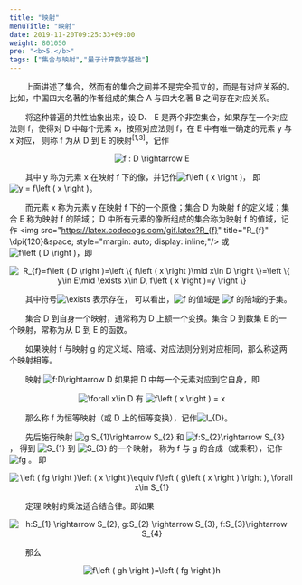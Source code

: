 ```yaml
---
title: "映射"
menuTitle: "映射"
date: 2019-11-20T09:25:33+09:00
weight: 801050
pre: "<b>5.</b>"
tags: ["集合与映射","量子计算数学基础"]
---
```


&emsp;&emsp;上面讲述了集合，然而有的集合之间并不是完全孤立的，而是有对应关系的。比如，中国四大名著的作者组成的集合 A 与四大名著 B 之间存在对应关系。

&emsp;&emsp;将这种普遍的共性抽象出来，设 D、 E 是两个非空集合，如果存在一个对应法则 f，使得对 D 中每个元素 x，按照对应法则 f，在 E 中有唯一确定的元素 y 与 x 对应，
则称 f 为从 D 到 E 的映射<sup>[1,3]</sup>，记作

<div align=center>
<img src="https://latex.codecogs.com/gif.latex?\dpi{150}&space;f&space;:&space;D&space;\rightarrow&space;E" title="f : D \rightarrow E" />
</div>

&emsp;&emsp;其中 y 称为元素 x 在映射 f 下的像，并记作<img src="https://latex.codecogs.com/gif.latex?f\left&space;(&space;x&space;\right&space;)" title="f\left ( x \right )" style="margin: auto; display: inline;"/>， 
即<img src="https://latex.codecogs.com/gif.latex?y&space;=&space;f\left&space;(&space;x&space;\right&space;)" title="y = f\left ( x \right )" style="margin: auto; display: inline;"/>。
 
&emsp;&emsp;而元素 x 称为元素 y 在映射 f 下的一个原像；集合 D 为映射 f 的定义域；集合 E 称为映射 f 的陪域； D 中所有元素的像所组成的集合称为映射 f 的值域，记作
<img src="https://latex.codecogs.com/gif.latex?R_{f}" title="R_{f}" \dpi{120}&space; style="margin: auto; display: inline;"/> 
或 <img src="https://latex.codecogs.com/gif.latex?f\left&space;(&space;D&space;\right&space;)" title="f\left ( D \right )" style="margin: auto; display: inline;"/>，即

<div align=center>
<img src="https://latex.codecogs.com/gif.latex?\dpi{150}&space;R_{f}=f\left&space;(&space;D&space;\right&space;)=\left&space;\{&space;f\left&space;(&space;x&space;\right&space;)\mid&space;x\in&space;D&space;\right&space;\}=\left&space;\{&space;y\in&space;E\mid&space;\exists&space;x\in&space;D,&space;f\left&space;(&space;x&space;\right&space;)=y&space;\right&space;\}" title="R_{f}=f\left ( D \right )=\left \{ f\left ( x \right )\mid x\in D \right \}=\left \{ y\in E\mid \exists x\in D, f\left ( x \right )=y \right \}" />
</div>

&emsp;&emsp;其中符号<img src="https://latex.codecogs.com/gif.latex?\exists" title="\exists" style="margin: auto; display: inline;"/> 表示存在，
可以看出，<img src="https://latex.codecogs.com/gif.latex?f" title="f" style="margin: auto; display: inline;"/> 
的值域是 <img src="https://latex.codecogs.com/gif.latex?f" title="f" style="margin: auto; display: inline;"/> 的陪域的子集。

&emsp;&emsp;集合 D 到自身一个映射，通常称为 D 上额一个变换。集合 D 到数集 E 的一个映射，常称为从 D 到 E 的函数。

&emsp;&emsp;如果映射 f 与映射 g 的定义域、陪域、对应法则分别对应相同，那么称这两个映射相等。

&emsp;&emsp;映射 <img src="https://latex.codecogs.com/gif.latex?f:D\rightarrow&space;D" title="f:D\rightarrow D" style="margin: auto; display: inline;"/> 如果把 D 中每一个元素对应到它自身，即

<div align=center>
<img src="https://latex.codecogs.com/gif.latex?\dpi{150}&space;\forall&space;x\in&space;D" title="\forall x\in D" /> 有 
<img src="https://latex.codecogs.com/gif.latex?\dpi{150}&space;f\left&space;(&space;x&space;\right&space;)&space;=&space;x" title="f\left ( x \right ) = x" />
</div>

&emsp;&emsp;那么称 f 为恒等映射（或 D 上的恒等变换），记作<img src="https://latex.codecogs.com/gif.latex?I_{D}" title="I_{D}" style="margin: auto; display: inline;"/>。

&emsp;&emsp;先后施行映射 <img src="https://latex.codecogs.com/gif.latex?g:S_{1}\rightarrow&space;S_{2}" title="g:S_{1}\rightarrow S_{2}" style="margin: auto; display: inline;"/> 
和 <img src="https://latex.codecogs.com/gif.latex?f:S_{2}\rightarrow&space;S_{3}" title="f:S_{2}\rightarrow S_{3}" style="margin: auto; display: inline;"/> ，
得到 <img src="https://latex.codecogs.com/gif.latex?S_{1}" title="S_{1}" style="margin: auto; display: inline;"/> 
到 <img src="https://latex.codecogs.com/gif.latex?S_{3}" title="S_{3}" style="margin: auto; display: inline;"/>
的一个映射， 称为 f 与 g 的合成（或乘积），记作 <img src="https://latex.codecogs.com/gif.latex?fg" title="fg" style="margin: auto; display: inline;"/> 。 即

<div align=center>
<img src="https://latex.codecogs.com/gif.latex?\dpi{150}&space;\left&space;(&space;fg&space;\right&space;)\left&space;(&space;x&space;\right&space;)\equiv&space;f\left&space;(&space;g\left&space;(&space;x&space;\right&space;)&space;\right&space;),&space;\forall&space;x\in&space;S_{1}" title="\left ( fg \right )\left ( x \right )\equiv f\left ( g\left ( x \right ) \right ), \forall x\in S_{1}" />
</div>

&emsp;&emsp;定理 映射的乘法适合结合律。即如果

<div align=center>
<img src="https://latex.codecogs.com/gif.latex?\dpi{150}&space;h:S_{1}&space;\rightarrow&space;S_{2},&space;g:S_{2}&space;\rightarrow&space;S_{3},&space;f:S_{3}\rightarrow&space;S_{4}" title="h:S_{1} \rightarrow S_{2}, g:S_{2} \rightarrow S_{3}, f:S_{3}\rightarrow S_{4}" />
</div>

&emsp;&emsp;那么

<div align=center>
<img src="https://latex.codecogs.com/gif.latex?\dpi{150}&space;f\left&space;(&space;gh&space;\right&space;)=\left&space;(&space;fg&space;\right&space;)h" title="f\left ( gh \right )=\left ( fg \right )h" />
</div>
